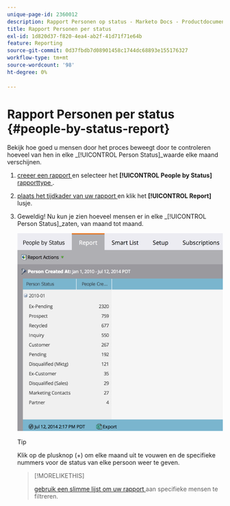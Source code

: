 ```yaml
---
unique-page-id: 2360012
description: Rapport Personen op status - Marketo Docs - Productdocumentatie
title: Rapport Personen per status
exl-id: 1d820d37-f820-4ea4-ab2f-41d71f71e64b
feature: Reporting
source-git-commit: 0d37fbdb7d08901458c1744dc68893e155176327
workflow-type: tm+mt
source-wordcount: '98'
ht-degree: 0%

---
```


# Rapport Personen per status {#people-by-status-report}

Bekijk hoe goed u mensen door het proces beweegt door te controleren hoeveel van hen in elke _[!UICONTROL Person Status]_waarde elke maand verschijnen.

1. [ creeer een rapport ](/help/marketo/product-docs/reporting/basic-reporting/creating-reports/create-a-report-in-a-program.md) en selecteer het **[!UICONTROL People by Status]** [ rapporttype ](/help/marketo/product-docs/reporting/basic-reporting/report-types/report-type-overview.md).

1. [ plaats het tijdkader van uw rapport ](/help/marketo/product-docs/reporting/basic-reporting/editing-reports/change-a-report-time-frame.md) en klik het **[!UICONTROL Report]** lusje.

1. Geweldig! Nu kun je zien hoeveel mensen er in elke _[!UICONTROL Person Status]_zaten, van maand tot maand.

   ![](assets/image2017-3-27-11-3a17-3a4.png)

   >[!TIP]
   >
   >Klik op de plusknop (+) om elke maand uit te vouwen en de specifieke nummers voor de status van elke persoon weer te geven.

   >[!MORELIKETHIS]
   >
   >[ gebruik een slimme lijst om uw rapport ](/help/marketo/product-docs/reporting/basic-reporting/editing-reports/filter-people-in-a-report-with-a-smart-list.md) aan specifieke mensen te filtreren.
